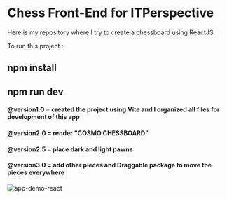 # Chess Front-End for ITPerspective
Here is my repository where I try to create a chessboard using ReactJS.  

To run this project :
##              npm install
##              npm run dev
#### @version1.0 = created the project using Vite and I organized all files for development of this app  
#### @version2.0 = render "COSMO CHESSBOARD"  
#### @version2.5 = place dark and light pawns  
#### @version3.0 = add other pieces and Draggable package to move the pieces everywhere  


![app-demo-react](https://github.com/vcosmin2701/chess-itp-react/assets/38065643/ac13458d-dbde-4f17-90c8-e8bcc940d939)
